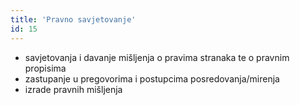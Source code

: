 ```yaml
---
title: 'Pravno savjetovanje'
id: 15
---
```


* savjetovanja i davanje mišljenja o pravima stranaka te o pravnim propisima
* zastupanje u pregovorima i postupcima posredovanja/mirenja
* izrade pravnih mišljenja